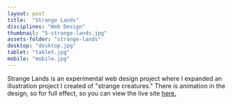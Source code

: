 ```yaml
---
layout: post
title:  "Strange Lands"
disciplines: "Web Design"
thumbnail: "5-strange-lands.jpg"
assets-folder: "strange-lands"
desktop: "desktop.jpg"
tablet: "tablet.jpg"
mobile: "mobile.jpg"
---
```


Strange Lands is an experimental web design project where I expanded an illustration project I created of "strange creatures." There is animation in the design, so for full effect, so you can view the live site [here.](http://iam.colum.edu/students/Atiyya.Shahab/SWM/project/midterm/index.html)
